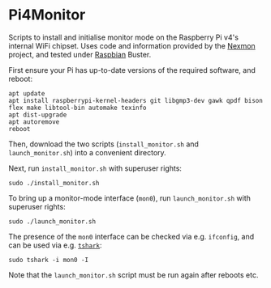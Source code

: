 # Pi4Monitor

Scripts to install and initialise monitor mode on the Raspberry Pi v4's internal WiFi chipset. Uses code and information provided by the [Nexmon](https://github.com/seemoo-lab/nexmon) project, and tested under [Raspbian](https://www.raspberrypi.org/downloads/raspbian/) Buster.

First ensure your Pi has up-to-date versions of the required software, and reboot:

```
apt update
apt install raspberrypi-kernel-headers git libgmp3-dev gawk qpdf bison flex make libtool-bin automake texinfo
apt dist-upgrade
apt autoremove
reboot
```

Then, download the two scripts (`install_monitor.sh` and `launch_monitor.sh`) into a convenient directory.

Next, run `install_monitor.sh` with superuser rights:

```
sudo ./install_monitor.sh
```

To bring up a monitor-mode interface (`mon0`), run `launch_monitor.sh` with superuser rights:

```
sudo ./launch_monitor.sh
```

The presence of the `mon0` interface can be checked via e.g. `ifconfig`, and can be used via e.g. [`tshark`](https://www.wireshark.org/docs/man-pages/tshark.html):

```
sudo tshark -i mon0 -I
```

Note that the `launch_monitor.sh` script must be run again after reboots etc.